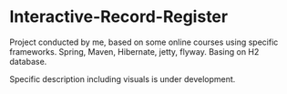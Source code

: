# Interactive-Record-Register
Project conducted by me, based on some online courses using specific frameworks.
Spring, Maven, Hibernate, jetty, flyway. Basing on H2 database.

Specific description including visuals is under development.
